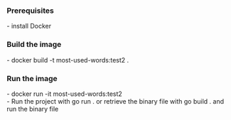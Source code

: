 <h3>Prerequisites</h3>
  - install Docker

<h3>Build the image</h3>
  - docker build -t most-used-words:test2 .
 
 <h3>Run the image</h3>
  - docker run -it  most-used-words:test2 <br/>
  - Run the project with go run . or retrieve the binary file with go build . and run the binary file
